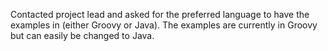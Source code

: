 Contacted project lead and asked for the preferred language to have the examples in (either Groovy or Java). 
The examples are currently in Groovy but can easily be changed to Java.
